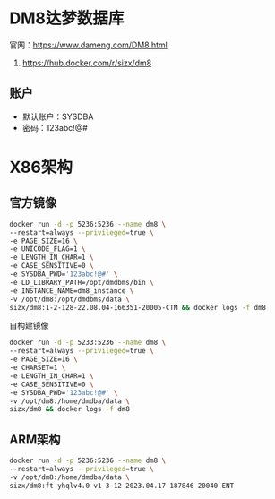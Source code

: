 # DM8达梦数据库

官网：https://www.dameng.com/DM8.html

1. https://hub.docker.com/r/sizx/dm8

## 账户
- 默认账户：SYSDBA
- 密码：123abc!@#

# X86架构
## 官方镜像
```bash
docker run -d -p 5236:5236 --name dm8 \
--restart=always --privileged=true \
-e PAGE_SIZE=16 \
-e UNICODE_FLAG=1 \
-e LENGTH_IN_CHAR=1 \
-e CASE_SENSITIVE=0 \
-e SYSDBA_PWD='123abc!@#' \
-e LD_LIBRARY_PATH=/opt/dmdbms/bin \
-e INSTANCE_NAME=dm8_instance \
-v /opt/dm8:/opt/dmdbms/data \
sizx/dm8:1-2-128-22.08.04-166351-20005-CTM && docker logs -f dm8
```

自构建镜像
```bash
docker run -d -p 5233:5236 --name dm8 \
--restart=always --privileged=true \
-e PAGE_SIZE=16 \
-e CHARSET=1 \
-e LENGTH_IN_CHAR=1 \
-e CASE_SENSITIVE=0 \
-e SYSDBA_PWD='123abc!@#' \
-v /opt/dm8:/home/dmdba/data \
sizx/dm8 && docker logs -f dm8
```

## ARM架构
```bash
docker run -d -p 5236:5236 --name dm8 \
--restart=always --privileged=true \
-v /opt/dm8:/home/dmdba/data \
sizx/dm8:ft-yhqlv4.0-v1-3-12-2023.04.17-187846-20040-ENT
```

